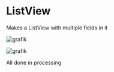 # ListView
Makes a ListView with multiple fields in it

![grafik](https://github.com/Shini93/ListView/assets/75499542/229fd549-a310-4f55-a7fd-c317b7fe643a)

![grafik](https://github.com/Shini93/ListView/assets/75499542/cd4e33e7-3946-4a5d-8902-620a1dbe2acd)

All done in processing
